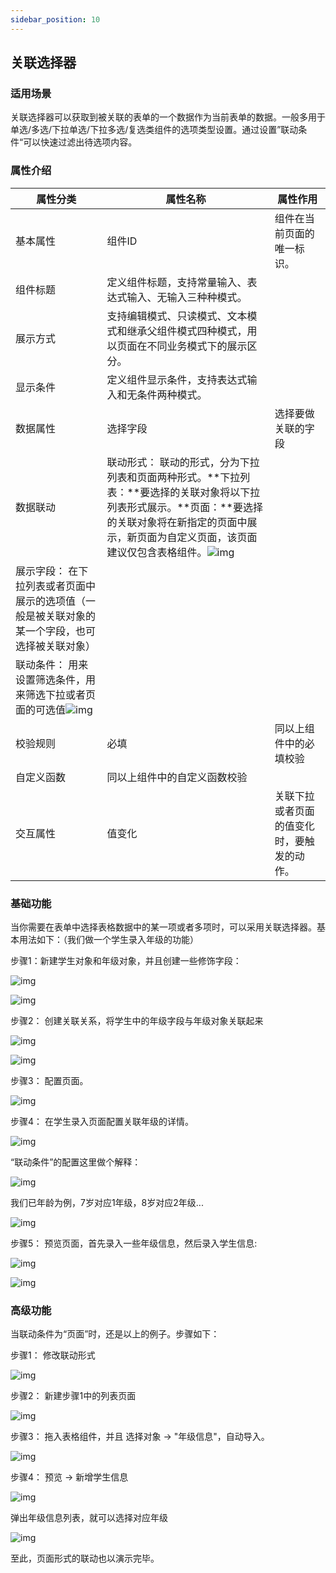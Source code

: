 ```yaml
---
sidebar_position: 10
---
```


## **关联选择器** 

### **适用场景**

关联选择器可以获取到被关联的表单的一个数据作为当前表单的数据。一般多用于单选/多选/下拉单选/下拉多选/复选类组件的选项类型设置。通过设置”联动条件“可以快速过滤出待选项内容。

### **属性介绍**

| 属性分类                                                     | 属性名称                                                     | 属性作用                                   |
| ------------------------------------------------------------ | ------------------------------------------------------------ | ------------------------------------------ |
| 基本属性                                                     | 组件ID                                                       | 组件在当前页面的唯一标识。                 |
| 组件标题                                                     | 定义组件标题，支持常量输入、表达式输入、无输入三种种模式。   |                                            |
| 展示方式                                                     | 支持编辑模式、只读模式、文本模式和继承父组件模式四种模式，用以页面在不同业务模式下的展示区分。 |                                            |
| 显示条件                                                     | 定义组件显示条件，支持表达式输入和无条件两种模式。           |                                            |
| 数据属性                                                     | 选择字段                                                     | 选择要做关联的字段                         |
| 数据联动                                                     | 联动形式： 联动的形式，分为下拉列表和页面两种形式。**下拉列表：**要选择的关联对象将以下拉列表形式展示。**页面：**要选择的关联对象将在新指定的页面中展示，新页面为自定义页面，该页面建议仅包含表格组件。![img](https://main.qcloudimg.com/raw/40cee0232241d87455c43cf59e77c607.png) |                                            |
| 展示字段： 在下拉列表或者页面中展示的选项值（一般是被关联对象的某一个字段，也可选择被关联对象） |                                                              |                                            |
| 联动条件： 用来设置筛选条件，用来筛选下拉或者页面的可选值![img](https://main.qcloudimg.com/raw/769aa808275886905b57cb9f0d254e06.png) |                                                              |                                            |
| 校验规则                                                     | 必填                                                         | 同以上组件中的必填校验                     |
| 自定义函数                                                   | 同以上组件中的自定义函数校验                                 |                                            |
| 交互属性                                                     | 值变化                                                       | 关联下拉或者页面的值变化时，要触发的动作。 |



### **基础功能**

当你需要在表单中选择表格数据中的某一项或者多项时，可以采用关联选择器。基本用法如下：（我们做一个学生录入年级的功能）

步骤1：新建学生对象和年级对象，并且创建一些修饰字段：

![img](https://main.qcloudimg.com/raw/85ebafc2a430cffb807cddce0f05565a.png)

![img](https://main.qcloudimg.com/raw/f2c817577e8b8541afee23d2d6d84189.png)

步骤2： 创建关联关系，将学生中的年级字段与年级对象关联起来

![img](https://main.qcloudimg.com/raw/e140e41a03255935764033415262b1c8.png)

![img](https://main.qcloudimg.com/raw/4f9d0c5dae4ba3fd972d13b73671ee2e.png)

步骤3： 配置页面。

![img](https://main.qcloudimg.com/raw/ed4bc3b52e8843f5884c2b4447a148b4.png)

步骤4： 在学生录入页面配置关联年级的详情。

![img](https://main.qcloudimg.com/raw/7eb1b074fbd5855ba57af56ba2801e2a.png)

“联动条件”的配置这里做个解释：

![img](https://main.qcloudimg.com/raw/d3501b0185b602c5d9546f65277941b1.png)

我们已年龄为例，7岁对应1年级，8岁对应2年级...

![img](https://main.qcloudimg.com/raw/6c1f424ea96674c8cef1f2b536973b4e.png)

步骤5： 预览页面，首先录入一些年级信息，然后录入学生信息:

![img](https://main.qcloudimg.com/raw/e46888d4f3c0a81f2aea9cff79096d02.png)

![img](https://main.qcloudimg.com/raw/e839aaec462c11bd4f04047a7d4b3e9d.png)



### **高级功能**

当联动条件为“页面”时，还是以上的例子。步骤如下：

步骤1： 修改联动形式

![img](https://main.qcloudimg.com/raw/40a237a434de6e14c79055c937f54906.png)

步骤2： 新建步骤1中的列表页面

![img](https://main.qcloudimg.com/raw/9abb2c11c90bdac8ba44c3f1d02b620a.png)



步骤3： 拖入表格组件，并且 选择对象 -> "年级信息"，自动导入。

![img](https://main.qcloudimg.com/raw/f097ae9d05ef906581cf12013f52b175.png)

步骤4： 预览 -> 新增学生信息

![img](https://main.qcloudimg.com/raw/632f65fd561b471d5889cf274034e946.png)

弹出年级信息列表，就可以选择对应年级

![img](https://main.qcloudimg.com/raw/f30fdb3471040c62d19a8561364eb900.png)

至此，页面形式的联动也以演示完毕。